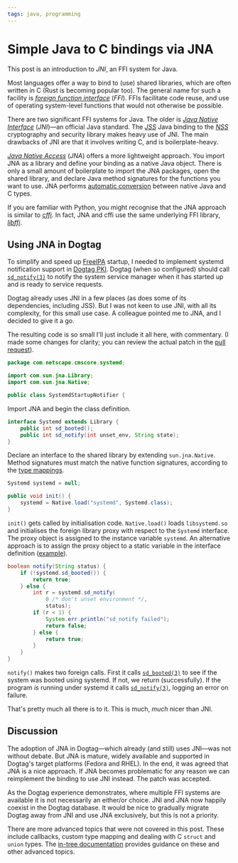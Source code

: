 ```yaml
---
tags: java, programming
---
```


# Simple Java to C bindings via JNA

This post is an introduction to *JNI*, an FFI system for Java.

Most languages offer a way to bind to (use) shared libraries, which
are often written in C (Rust is becoming popular too).  The general
name for such a facility is [*foreign function interface*][ffi] (*FFI*).
FFIs facilitate code reuse, and use of operating system-level
functions that would not otherwise be possible.

[ffi]: https://en.wikipedia.org/wiki/Foreign_function_interface

There are two significant FFI systems for Java.  The older is [*Java
Native Interface*][jni] (*JNI*)—an official Java standard.  The
[*JSS*][jss] Java binding to the [*NSS*][nss] cryptography and
security library makes heavy use of JNI.  The main drawbacks of JNI
are that it involves writing C, and is boilerplate-heavy.

[jni]: https://docs.oracle.com/en/java/javase/14/docs/specs/jni/index.html
[jss]: https://github.com/dogtagpki/jss
[nss]: https://developer.mozilla.org/en-US/docs/Mozilla/Projects/NSS

[*Java Native Access*][jna] (*JNA*) offers a more lightweight
approach.  You import JNA as a library and define your binding as a
native Java object.  There is only a small amount of boilerplate to
import the JNA packages, open the shared library, and declare Java
method signatures for the functions you want to use.  JNA performs
[automatic conversion][conv] between native Java and C types.

[jna]: https://github.com/java-native-access/jna
[conv]: https://github.com/java-native-access/jna/blob/5.6.0/www/Mappings.md

If you are familiar with Python, you might recognise that the JNA
approach is similar to [*cffi*][cffi].  In fact, JNA and cffi use
the same underlying FFI library, [*libffi*][libffi].

[cffi]: https://cffi.readthedocs.io/en/latest/
[libffi]: https://sourceware.org/libffi/

## Using JNA in Dogtag

To simplify and speed up [FreeIPA][] startup, I needed to implement
systemd notification support in [Dogtag PKI][].  Dogtag (when so
configured) should call [`sd_notify(3)`][sd_notify] to notify the system service
manager when it has started up and is ready to service requests.

[FreeIPA]: https://www.freeipa.org/
[Dogtag PKI]: https://www.dogtagpki.org/
[sd_notify]: https://www.freedesktop.org/software/systemd/man/sd_notify.html

Dogtag already uses JNI in a few places (as does some of its
dependencies, including JSS).  But I was not keen to use JNI, with
all its complexity, for this small use case.  A colleague pointed me
to JNA, and I decided to give it a go.

The resulting code is so small I'll just include it all here, with
commentary.  (I made some changes for clarity; you can review the
actual patch in the [pull request][]).

[pull request]: https://github.com/dogtagpki/pki/pull/569/files

```java
package com.netscape.cmscore.systemd;

import com.sun.jna.Library;
import com.sun.jna.Native;

public class SystemdStartupNotifier {
```

Import JNA and begin the class definition.

```java
interface Systemd extends Library {
    public int sd_booted();
    public int sd_notify(int unset_env, String state);
}
```

Declare an interface to the shared library by extending
``sun.jna.Native``.  Method signatures must match the native
function signatures, according to the [type mappings][conv].

```java
Systemd systemd = null;

public void init() {
    systemd = Native.load("systemd", Systemd.class);
}
```

`init()` gets called by initialisation code.  `Native.load()` loads
`libsystemd.so` and initialises the foreign library proxy with
respect to the `Systemd` interface.  The proxy object is assigned to
the instance variable `systemd`.  An alternative approach is to
assign the proxy object to a static variable in the interface
definition ([example][static]).

[static]: https://github.com/java-native-access/jna/blob/5.6.0/www/GettingStarted.md#getting-started-with-jna

```java
boolean notify(String status) {
    if (!systemd.sd_booted()) {
        return true;
    } else {
        int r = systemd.sd_notify(
            0 /* don't unset environment */,
            status);
        if (r < 1) {
            System.err.println("sd_notify failed");
            return false;
        } else {
            return true;
        }
    }
}
```

`notify()` makes two foreign calls.  First it calls
[`sd_booted(3)`][sd_booted] to see if the system was booted using
systemd.  If not, we return (successfully).  If the program *is*
running under systemd it calls [`sd_notify(3)`][sd_notify], logging
an error on failure.

That's pretty much all there is to it.  This is much, *much* nicer
than JNI.

[sd_booted]: https://www.freedesktop.org/software/systemd/man/sd_booted.html


## Discussion

The adoption of JNA in Dogtag—which already (and still) uses JNI—was
not without debate.  But JNA is mature, widely available and
supported in Dogtag's target platforms (Fedora and RHEL).  In the
end, it was agreed that JNA is a nice approach.  If JNA becomes
problematic for any reason we can reimplement the binding to use JNI
instead.  The patch was accepted.

As the Dogtag experience demonstrates, where multiple FFI systems
are available it is not necessarily an either/or choice.  JNI and
JNA now happily coexist in the Dogtag database.  It would be nice to
gradually migrate Dogtag away from JNI and use JNA exclusively, but
this is not a priority.

There are more advanced topics that were not covered in this post.
These include callbacks, custom type mapping and dealing with C
``struct`` and ``union`` types.  The [in-tree
documentation][jna-doc] provides guidance on these and other
advanced topics.

[jna-doc]: https://github.com/java-native-access/jna/tree/5.6.0#using-the-library
